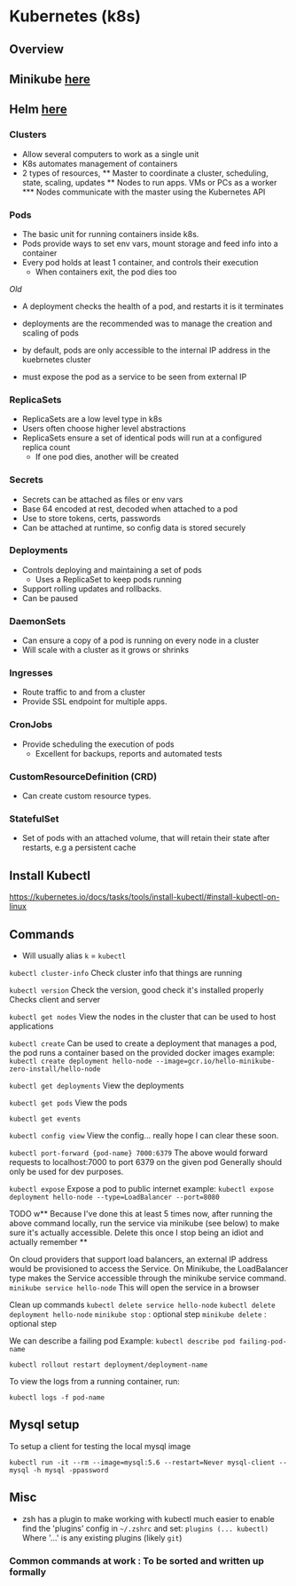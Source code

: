 # Kubernetes (k8s)

## Overview

## Minikube [here](minikube.md)
## Helm [here](helm.md)

### Clusters

* Allow several computers to work as a single unit
* K8s automates management of containers
* 2 types of resources, 
** Master to coordinate a cluster, scheduling, state, scaling, updates
** Nodes to run apps. VMs or PCs as a worker
*** Nodes communicate with the master using the Kubernetes API

### Pods

* The basic unit for running containers inside k8s.
* Pods provide ways to set env vars, mount storage and feed info into a container
* Every pod holds at least 1 container, and controls their execution
    * When containers exit, the pod dies too

*Old*
* A deployment checks the health of a pod, and restarts it is it terminates
* deployments are the recommended was to manage the creation and scaling of pods

* by default, pods are only accessible to the internal IP address in the kuebrnetes cluster
* must expose the pod as a service to be seen from external IP

### ReplicaSets

* ReplicaSets are a low level type in k8s
* Users often choose higher level abstractions
* ReplicaSets ensure a set of identical pods will run at a configured replica count
    * If one pod dies, another will be created
    
### Secrets

* Secrets can be attached as files or env vars
* Base 64 encoded at rest, decoded when attached to a pod
* Use to store tokens, certs, passwords
* Can be attached at runtime, so config data is stored securely

### Deployments

* Controls deploying and maintaining a set of pods
    * Uses a ReplicaSet to keep pods running
* Support rolling updates and rollbacks.
* Can be paused

### DaemonSets

* Can ensure a copy of a pod is running on every node in a cluster
* Will scale with a cluster as it grows or shrinks

### Ingresses

* Route traffic to and from a cluster
* Provide SSL endpoint for multiple apps.

### CronJobs

* Provide scheduling the execution of pods
    * Excellent for backups, reports and automated tests
    
### CustomResourceDefinition (CRD)

* Can create custom resource types.

### StatefulSet

* Set of pods with an attached volume, that will retain their state after restarts, e.g a persistent cache

## Install Kubectl

https://kubernetes.io/docs/tasks/tools/install-kubectl/#install-kubectl-on-linux

## Commands

* Will usually alias `k` = `kubectl`

`kubectl cluster-info`
Check cluster info that things are running

`kubectl version`
Check the version, good check it's installed properly
Checks client and server

`kubectl get nodes`
View the nodes in the cluster that can be used to host applications

`kubectl create`
Can be used to create a deployment that manages a pod, the pod runs a container based on the provided docker images
example:
`kubectl create deployment hello-node --image=gcr.io/hello-minikube-zero-install/hello-node`

`kubectl get deployments`
View the deployments

`kubectl get pods`
View the pods

`kubectl get events`

`kubectl config view`
View the config... really hope I can clear these soon.

`kubectl port-forward {pod-name} 7000:6379`
The above would forward requests to localhost:7000 to port 6379 on the given pod
Generally should only be used for dev purposes.

`kubectl expose`
Expose a pod to public internet
example:
`kubectl expose deployment hello-node --type=LoadBalancer --port=8080`

TODO w** Because I've done this at least 5 times now, after running the above command locally, run the service via minikube (see below)
to make sure it's actually accessible. Delete this once I stop being an idiot and actually remember **

On cloud providers that support load balancers, an external IP address would be provisioned to access the Service. On Minikube, the LoadBalancer type makes the Service accessible through the minikube service command.
`minikube service hello-node`
This will open the service in a browser

Clean up commands
`kubectl delete service hello-node`
`kubectl delete deployment hello-node`
`minikube stop` : optional step
`minikube delete` : optional step

We can describe a failing pod
Example:
`kubectl describe pod failing-pod-name`

`kubectl rollout restart deployment/deployment-name`

To view the logs from a running container, run:

`kubectl logs -f pod-name`

## Mysql setup

To setup a client for testing the local mysql image

```
kubectl run -it --rm --image=mysql:5.6 --restart=Never mysql-client -- mysql -h mysql -ppassword
```

## Misc

- zsh has a plugin to make working with kubectl much easier to enable find the 'plugins' config in `~/.zshrc` and set:
`plugins (... kubectl)`
Where '...' is any existing plugins (likely `git`)

### Common commands at work : To be sorted and written up formally

